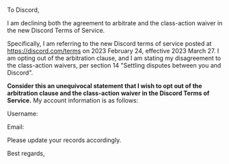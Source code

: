 To Discord,

I am declining both the agreement to arbitrate and the class-action waiver in the new Discord Terms of Service.

Specifically, I am referring to the new Discord terms of service posted at https://discord.com/terms on 2023 February 24, effective 2023 March 27. I am opting out of the arbitration clause, and I am stating my disagreement to the class-action waivers, per section 14 "Settling disputes between you and Discord".

**Consider this an unequivocal statement that I wish to opt out of the arbitration clause and the class-action waiver in the Discord Terms of Service.** My account information is as follows:

Username:

Email:

Please update your records accordingly. 

Best regards,
